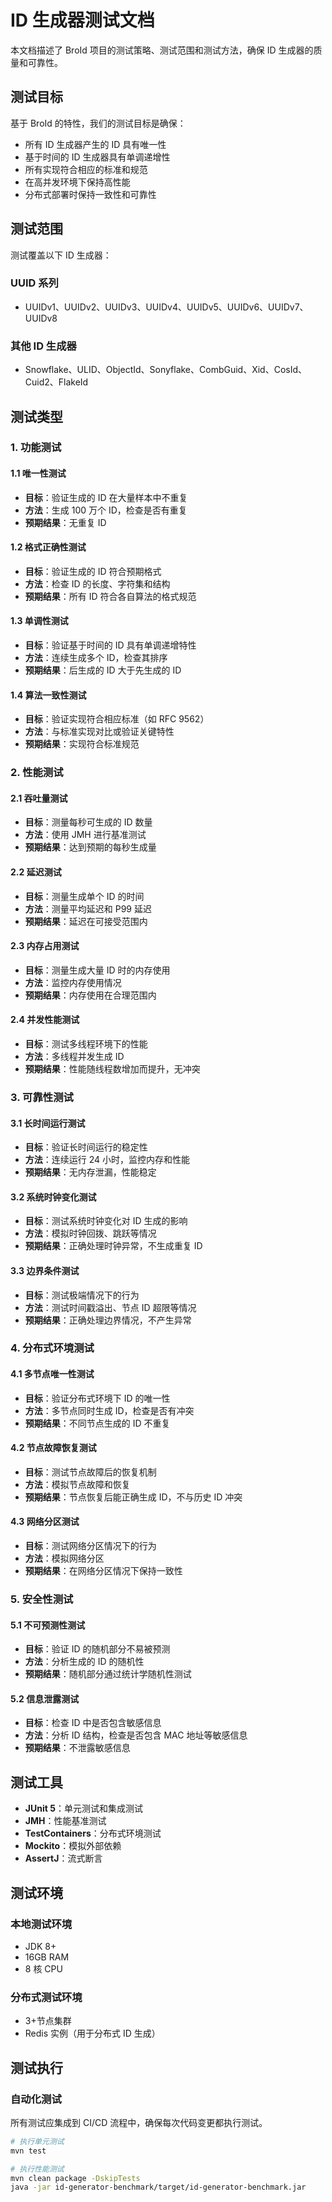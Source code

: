 # ID 生成器测试文档

本文档描述了 BroId 项目的测试策略、测试范围和测试方法，确保 ID 生成器的质量和可靠性。

## 测试目标

基于 BroId 的特性，我们的测试目标是确保：

- 所有 ID 生成器产生的 ID 具有唯一性
- 基于时间的 ID 生成器具有单调递增性
- 所有实现符合相应的标准和规范
- 在高并发环境下保持高性能
- 分布式部署时保持一致性和可靠性

## 测试范围

测试覆盖以下 ID 生成器：

### UUID 系列

- UUIDv1、UUIDv2、UUIDv3、UUIDv4、UUIDv5、UUIDv6、UUIDv7、UUIDv8

### 其他 ID 生成器

- Snowflake、ULID、ObjectId、Sonyflake、CombGuid、Xid、CosId、Cuid2、FlakeId

## 测试类型

### 1. 功能测试

#### 1.1 唯一性测试

- **目标**：验证生成的 ID 在大量样本中不重复
- **方法**：生成 100 万个 ID，检查是否有重复
- **预期结果**：无重复 ID

#### 1.2 格式正确性测试

- **目标**：验证生成的 ID 符合预期格式
- **方法**：检查 ID 的长度、字符集和结构
- **预期结果**：所有 ID 符合各自算法的格式规范

#### 1.3 单调性测试

- **目标**：验证基于时间的 ID 具有单调递增特性
- **方法**：连续生成多个 ID，检查其排序
- **预期结果**：后生成的 ID 大于先生成的 ID

#### 1.4 算法一致性测试

- **目标**：验证实现符合相应标准（如 RFC 9562）
- **方法**：与标准实现对比或验证关键特性
- **预期结果**：实现符合标准规范

### 2. 性能测试

#### 2.1 吞吐量测试

- **目标**：测量每秒可生成的 ID 数量
- **方法**：使用 JMH 进行基准测试
- **预期结果**：达到预期的每秒生成量

#### 2.2 延迟测试

- **目标**：测量生成单个 ID 的时间
- **方法**：测量平均延迟和 P99 延迟
- **预期结果**：延迟在可接受范围内

#### 2.3 内存占用测试

- **目标**：测量生成大量 ID 时的内存使用
- **方法**：监控内存使用情况
- **预期结果**：内存使用在合理范围内

#### 2.4 并发性能测试

- **目标**：测试多线程环境下的性能
- **方法**：多线程并发生成 ID
- **预期结果**：性能随线程数增加而提升，无冲突

### 3. 可靠性测试

#### 3.1 长时间运行测试

- **目标**：验证长时间运行的稳定性
- **方法**：连续运行 24 小时，监控内存和性能
- **预期结果**：无内存泄漏，性能稳定

#### 3.2 系统时钟变化测试

- **目标**：测试系统时钟变化对 ID 生成的影响
- **方法**：模拟时钟回拨、跳跃等情况
- **预期结果**：正确处理时钟异常，不生成重复 ID

#### 3.3 边界条件测试

- **目标**：测试极端情况下的行为
- **方法**：测试时间戳溢出、节点 ID 超限等情况
- **预期结果**：正确处理边界情况，不产生异常

### 4. 分布式环境测试

#### 4.1 多节点唯一性测试

- **目标**：验证分布式环境下 ID 的唯一性
- **方法**：多节点同时生成 ID，检查是否有冲突
- **预期结果**：不同节点生成的 ID 不重复

#### 4.2 节点故障恢复测试

- **目标**：测试节点故障后的恢复机制
- **方法**：模拟节点故障和恢复
- **预期结果**：节点恢复后能正确生成 ID，不与历史 ID 冲突

#### 4.3 网络分区测试

- **目标**：测试网络分区情况下的行为
- **方法**：模拟网络分区
- **预期结果**：在网络分区情况下保持一致性

### 5. 安全性测试

#### 5.1 不可预测性测试

- **目标**：验证 ID 的随机部分不易被预测
- **方法**：分析生成的 ID 的随机性
- **预期结果**：随机部分通过统计学随机性测试

#### 5.2 信息泄露测试

- **目标**：检查 ID 中是否包含敏感信息
- **方法**：分析 ID 结构，检查是否包含 MAC 地址等敏感信息
- **预期结果**：不泄露敏感信息

## 测试工具

- **JUnit 5**：单元测试和集成测试
- **JMH**：性能基准测试
- **TestContainers**：分布式环境测试
- **Mockito**：模拟外部依赖
- **AssertJ**：流式断言

## 测试环境

### 本地测试环境

- JDK 8+
- 16GB RAM
- 8 核 CPU

### 分布式测试环境

- 3+节点集群
- Redis 实例（用于分布式 ID 生成）

## 测试执行

### 自动化测试

所有测试应集成到 CI/CD 流程中，确保每次代码变更都执行测试。

```bash
# 执行单元测试
mvn test

# 执行性能测试
mvn clean package -DskipTests
java -jar id-generator-benchmark/target/id-generator-benchmark.jar
```
